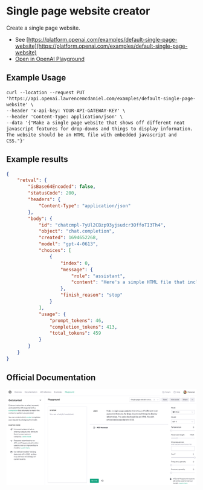 # Single page website creator

Create a single page website.

- See [https://platform.openai.com/examples/default-single-page-website](https://platform.openai.com/examples/default-single-page-website)
- [Open in OpenAI Playground](https://platform.openai.com/playground/p/default-single-page-website)

## Example Usage

```console
curl --location --request PUT 'https://api.openai.lawrencemcdaniel.com/examples/default-single-page-website' \
--header 'x-api-key: YOUR-API-GATEWAY-KEY' \
--header 'Content-Type: application/json' \
--data '{"Make a single page website that shows off different neat javascript features for drop-downs and things to display information. The website should be an HTML file with embedded javascript and CSS."}'
```

## Example results

```json
{
    "retval": {
        "isBase64Encoded": false,
        "statusCode": 200,
        "headers": {
            "Content-Type": "application/json"
        },
        "body": {
            "id": "chatcmpl-7yUl2CBzp93yjsudcr3OffoTI3Th4",
            "object": "chat.completion",
            "created": 1694652268,
            "model": "gpt-4-0613",
            "choices": [
                {
                    "index": 0,
                    "message": {
                        "role": "assistant",
                        "content": "Here's a simple HTML file that includes a dropdown menu with JavaScript event handlers and a toggleable information box.\n\n```html\n<!DOCTYPE html>\n<html>\n<head>\n    <style>\n        body {\n            font-family: Arial, sans-serif;\n        }\n\n        #infoBox {\n            display: none;\n            border: 1px solid #ccc;\n            padding: 10px;\n            margin-top: 10px;\n            width: 200px;\n        }\n    </style>\n</head>\n<body>\n\n    <h2>JavaScript Drop-down Menu</h2>\n\n    <label for=\"choices\">Choose a piece of information:</label>\n    <select id=\"choices\" onchange=\"displayInfo(this.value)\">\n        <option value=\"0\">Select...</option>\n        <option value=\"1\">Fact 1</option>\n        <option value=\"2\">Fact 2</option>\n        <option value=\"3\">Fact 3</option>\n    </select>\n\n    <div id=\"infoBox\"></div>\n\n    <script>\n        const facts = [\n            '',\n            'Fact 1: JavaScript is the language of the web.',\n            'Fact 2: JavaScript and Java are not the same thing.',\n            'Fact 3: JavaScript allows to create interactive web pages.'\n        ];\n\n        function displayInfo(value) {\n            const infoBox = document.getElementById(\"infoBox\");\n            infoBox.style.display = \"block\";\n            infoBox.innerHTML = facts[value];\n        }\n    </script>\n\n</body>\n</html>\n```\nThis page contains a dropdown menu, which has an `onchange` event handler attached. Whenever the selected option is changed, it calls the `displayInfo` function, which changes the inner HTML of the `#infoBox` div to display the selected fact.\n\nThe CSS in the `<head>` part of this HTML document styles the information box, hiding it when it has no content, and providing it with a border, some padding, and a top margin when it displays some information."
                    },
                    "finish_reason": "stop"
                }
            ],
            "usage": {
                "prompt_tokens": 46,
                "completion_tokens": 413,
                "total_tokens": 459
            }
        }
    }
}
```

## Official Documentation

![OpenAI Playground](https://raw.githubusercontent.com/FullStackWithLawrence/aws-openai/main/doc/examples/example-20-single-page-website.png "OpenAI Playground")
